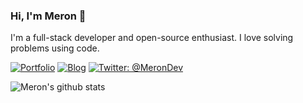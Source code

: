 ### Hi, I'm Meron 👋

I'm a full-stack developer and open-source enthusiast. I love solving problems using code.

[![Portfolio](https://img.shields.io/static/v1?label=&message=Portfolio&color=1E40AF)](https://meronogbai.me)
[![Blog](https://img.shields.io/static/v1?label=&message=Blog&color=1a8917)](https://meronogbai.medium.com/)
[![Twitter: @MeronDev](https://img.shields.io/static/v1?label=&message=Twitter&color=1da1f2)](https://twitter.com/MeronDev)

![Meron's github stats](https://github-readme-stats.vercel.app/api?username=meronokbay&count_private=true&show_icons=true)
